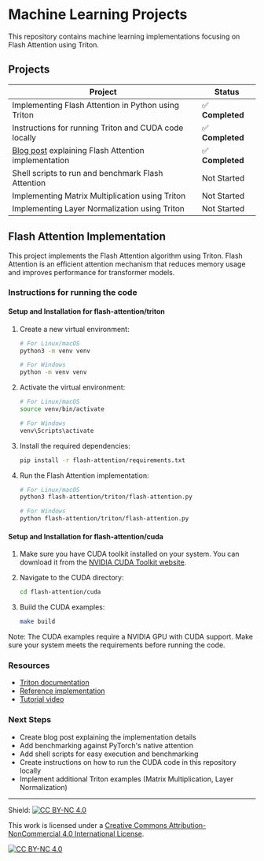 # Machine Learning Projects

This repository contains machine learning implementations focusing on Flash Attention using Triton.

## Projects

| Project | Status |
|---------|--------|
| Implementing Flash Attention in Python using Triton | ✅ **Completed** |
| Instructions for running Triton and CUDA code locally | ✅ **Completed** |
| [Blog post](https://dimitrov.substack.com/p/implementing-flash-attention) explaining Flash Attention implementation| ✅ **Completed**  |
| Shell scripts to run and benchmark Flash Attention | Not Started |
| Implementing Matrix Multiplication using Triton | Not Started |
| Implementing Layer Normalization using Triton | Not Started |

## Flash Attention Implementation

This project implements the Flash Attention algorithm using Triton. Flash Attention is an efficient attention mechanism that reduces memory usage and improves performance for transformer models.

### Instructions for running the code

#### Setup and Installation for flash-attention/triton

1. Create a new virtual environment:
   ```bash
   # For Linux/macOS
   python3 -m venv venv
   
   # For Windows
   python -m venv venv
   ```

2. Activate the virtual environment:
   ```bash
   # For Linux/macOS
   source venv/bin/activate
   
   # For Windows
   venv\Scripts\activate
   ```

3. Install the required dependencies:
   ```bash
   pip install -r flash-attention/requirements.txt
   ```

4. Run the Flash Attention implementation:
   ```bash
   # For Linux/macOS
   python3 flash-attention/triton/flash-attention.py
   
   # For Windows
   python flash-attention/triton/flash-attention.py
   ```

#### Setup and Installation for flash-attention/cuda

1. Make sure you have CUDA toolkit installed on your system. You can download it from the [NVIDIA CUDA Toolkit website](https://developer.nvidia.com/cuda-downloads).

2. Navigate to the CUDA directory:
   ```bash
   cd flash-attention/cuda
   ```

3. Build the CUDA examples:
   ```bash
   make build
   ```

Note: The CUDA examples require a NVIDIA GPU with CUDA support. Make sure your system meets the requirements before running the code.



### Resources
- [Triton documentation](https://triton-lang.org/main/index.html)
- [Reference implementation](https://github.com/hkproj/triton-flash-attention)
- [Tutorial video](https://www.youtube.com/watch?v=zy8ChVd_oTM)

### Next Steps
- Create blog post explaining the implementation details
- Add benchmarking against PyTorch's native attention
- Add shell scripts for easy execution and benchmarking
- Create instructions on how to run the CUDA code in this repository locally
- Implement additional Triton examples (Matrix Multiplication, Layer Normalization)

---
Shield: [![CC BY-NC 4.0][cc-by-nc-shield]][cc-by-nc]

This work is licensed under a
[Creative Commons Attribution-NonCommercial 4.0 International License][cc-by-nc].

[![CC BY-NC 4.0][cc-by-nc-image]][cc-by-nc]

[cc-by-nc]: https://creativecommons.org/licenses/by-nc/4.0/
[cc-by-nc-image]: https://licensebuttons.net/l/by-nc/4.0/88x31.png
[cc-by-nc-shield]: https://img.shields.io/badge/License-CC%20BY--NC%204.0-lightgrey.svg


